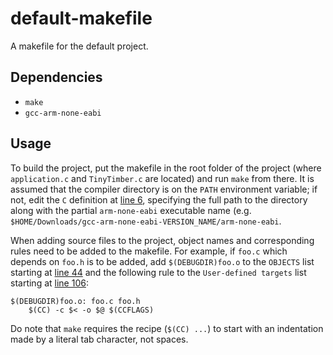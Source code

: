 # default-makefile
A makefile for the default project.

## Dependencies
* `make`
* `gcc-arm-none-eabi`

## Usage
To build the project, put the makefile in the root folder of the project (where
`application.c` and `TinyTimber.c` are located) and run `make` from there. It is
assumed that the compiler directory is on the `PATH` environment variable; if
not, edit the `C` definition at [line 6](Makefile#L6), specifying the full path
to the directory along with the partial `arm-none-eabi` executable name (e.g.
`$HOME/Downloads/gcc-arm-none-eabi-VERSION_NAME/arm-none-eabi`.

When adding source files to the project, object names and corresponding rules
need to be added to the makefile. For example, if `foo.c` which depends on
`foo.h` is to be added, add `$(DEBUGDIR)foo.o` to the `OBJECTS` list starting at
[line 44](Makefile#L44) and the following rule to the `User-defined targets`
list starting at [line 106](Makefile#L106):
```
$(DEBUGDIR)foo.o: foo.c foo.h
	$(CC) -c $< -o $@ $(CCFLAGS)
```
Do note that `make` requires the recipe (`$(CC) ...`) to start with an
indentation made by a literal tab character, not spaces.

